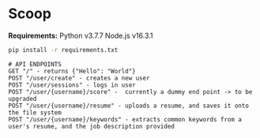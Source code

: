 # Scoop

**Requirements:**
Python v3.7.7
Node.js v16.3.1

```bash
pip install -r requirements.txt
```

```
# API ENDPOINTS
GET "/" - returns {"Hello": "World"}
POST "/user/create" - creates a new user
POST "/user/sessions" - logs in user
POST "/user/{username}/score" -  currently a dummy end point -> to be upgraded
POST "/user/{username}/resume" - uploads a resume, and saves it onto the file system
POST "/user/{username}/keywords" - extracts common keywords from a user's resume, and the job description provided
```